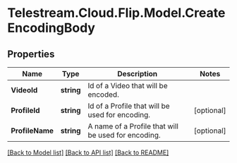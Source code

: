 # Telestream.Cloud.Flip.Model.CreateEncodingBody
## Properties

Name | Type | Description | Notes
------------ | ------------- | ------------- | -------------
**VideoId** | **string** | Id of a Video that will be encoded. | 
**ProfileId** | **string** | Id of a Profile that will be used for encoding. | [optional] 
**ProfileName** | **string** | A name of a Profile that will be used for encoding. | [optional] 

[[Back to Model list]](../README.md#documentation-for-models) [[Back to API list]](../README.md#documentation-for-api-endpoints) [[Back to README]](../README.md)

